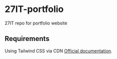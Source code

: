 # 27IT-portfolio
27IT repo for portfolio website

## Requirements
Using Tailwind CSS via CDN [Official documentation](https://tailwindcss.com/docs/installation/play-cdn).